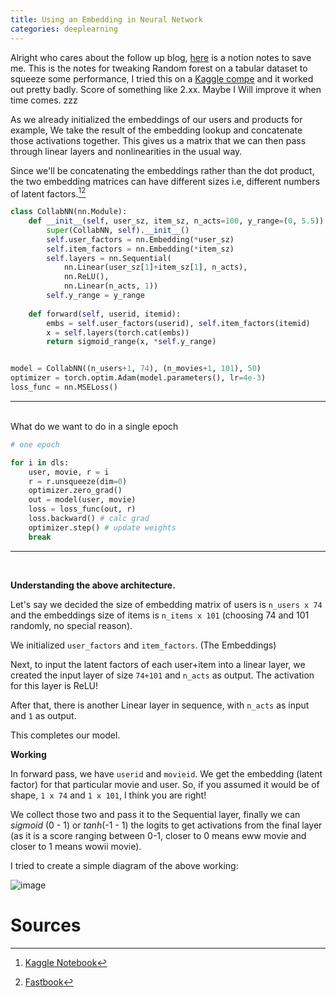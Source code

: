 ```yaml
---
title: Using an Embedding in Neural Network
categories: deeplearning
---
```


Alright who cares about the follow up blog, [here](https://akzsh.notion.site/Tabular-Data-analysis-and-Decision-Tree-9444c1ca59d7464dbc91e7cb6cb243fc?pvs=4) is a notion notes to save me. This is the notes for tweaking Random forest on a tabular dataset to squeeze some performance, I tried this on a [Kaggle compe](https://www.kaggle.com/competitions/store-sales-time-series-forecasting/leaderboard) and it worked out pretty badly. Score of something like 2.xx. Maybe I Will improve it when time comes. zzz

As we already initialized the embeddings of our users and products for example, We take the result of the embedding lookup and concatenate those activations together. This gives us a matrix that we can then pass through linear layers and nonlinearities in the usual way.

Since we'll be concatenating the embeddings rather than the dot product, the two embedding matrices can have different sizes i.e, different numbers of latent factors.[^1][^2]

```py
class CollabNN(nn.Module):
    def __init__(self, user_sz, item_sz, n_acts=100, y_range=(0, 5.5)):
        super(CollabNN, self).__init__()
        self.user_factors = nn.Embedding(*user_sz)
        self.item_factors = nn.Embedding(*item_sz)
        self.layers = nn.Sequential(
            nn.Linear(user_sz[1]+item_sz[1], n_acts),
            nn.ReLU(),
            nn.Linear(n_acts, 1))
        self.y_range = y_range
        
    def forward(self, userid, itemid):
        embs = self.user_factors(userid), self.item_factors(itemid)
        x = self.layers(torch.cat(embs))
        return sigmoid_range(x, *self.y_range)


model = CollabNN((n_users+1, 74), (n_movies+1, 101), 50)
optimizer = torch.optim.Adam(model.parameters(), lr=4e-3)
loss_func = nn.MSELoss()
```
[^1]: [Kaggle Notebook](https://www.kaggle.com/code/akzsh5100/collaborative-filtering-movielens)
[^2]: [Fastbook](https://github.com/fastai/fastbook/blob/master/08_collab.ipynb)

-----------------------------
<br/>
What do we want to do in a single epoch

```py
# one epoch

for i in dls:
    user, movie, r = i
    r = r.unsqueeze(dim=0)
    optimizer.zero_grad()
    out = model(user, movie)
    loss = loss_func(out, r)
    loss.backward() # calc grad
    optimizer.step() # update weights 
    break
```
-----------------------------
<br/>

**Understanding the above architecture.**

Let's say we decided the size of embedding matrix of users is `n_users x 74` and the embeddings size of items is `n_items x 101` (choosing 74 and 101 randomly, no special reason).

We initialized `user_factors` and `item_factors`. (The Embeddings)

Next, to input the latent factors of each user+item into a linear layer, we created the input layer of size `74+101` and `n_acts` as output. The activation for this layer is ReLU!

After that, there is another Linear layer in sequence, with `n_acts` as input and `1` as output.

This completes our model.

**Working**

In forward pass, we have `userid` and `movieid`. We get the embedding (latent factor) for that particular movie and user. So, if you assumed it would be of shape, `1 x 74` and `1 x 101`, I think you are right!

We collect those two and pass it to the Sequential layer, finally we can *sigmoid* (0 - 1) or *tanh*(-1 - 1) the logits to get activations from the final layer (as it is a score ranging between 0-1, closer to 0 means eww movie and closer to 1 means wowii movie).

I tried to create a simple diagram of the above working:

![image](https://github.com/akash5100/blog/assets/53405133/66369779-ac92-415a-8d25-54f4869ef50a)

# Sources
